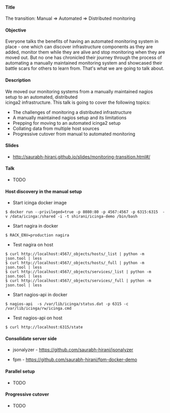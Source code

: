 #### Title
The transition: Manual => Automated => Distributed monitoring

#### Objective
Everyone talks the benefits of having an automated monitoring system in place - one which can discover
infrastructure components as they are added, monitor them while they are alive and stop monitoring when
they are moved out. But no one has chronicled their journey through the process of automating a manually
maintained monitoring system and showcased their battle scars for others to learn from. That's what
we are going to talk about.

#### Description
We moved our monitoring systems from a manually maintained nagios setup to an automated, distributed  
icinga2 infrastructure. This talk is going to cover the following topics:

- The challenges of monitoring a distributed infrastructure
- A manually maintained nagios setup and its limitations
- Prepping for moving to an automated icinga2 setup
- Collating data from multiple host sources
- Progressive cutover from manual to automated monitoring

#### Slides

- http://saurabh-hirani.github.io/slides/monitoring-transition.html#/

#### Talk

- TODO

#### Host discovery in the manual setup

- Start icinga docker image

```
$ docker run --privileged=true -p 8080:80 -p 4567:4567 -p 6315:6315  -v /data/icinga:/shared -i -t shirani/icinga-demo /bin/bash
```

- Start nagira in docker

```
$ RACK_ENV=production nagira
```

- Test nagira on host

```
$ curl http://localhost:4567/_objects/hosts/_list | python -m json.tool | less
$ curl http://localhost:4567/_objects/hosts/_full | python -m json.tool | less
$ curl http://localhost:4567/_objects/services/_list | python -m json.tool | less
$ curl http://localhost:4567/_objects/services/_full | python -m json.tool | less
```

- Start nagios-api in docker

```
$ nagios-api  -s /var/lib/icinga/status.dat -p 6315 -c /var/lib/icinga/rw/icinga.cmd
```

- Test nagios-api on host

```
$ curl http://localhost:6315/state
```

#### Consolidate server side

- jsonalyzer - https://github.com/saurabh-hirani/jsonalyzer

- fpm - https://github.com/saurabh-hirani/fpm-docker-demo


#### Parallel setup

- TODO

#### Progressive cutover

- TODO
